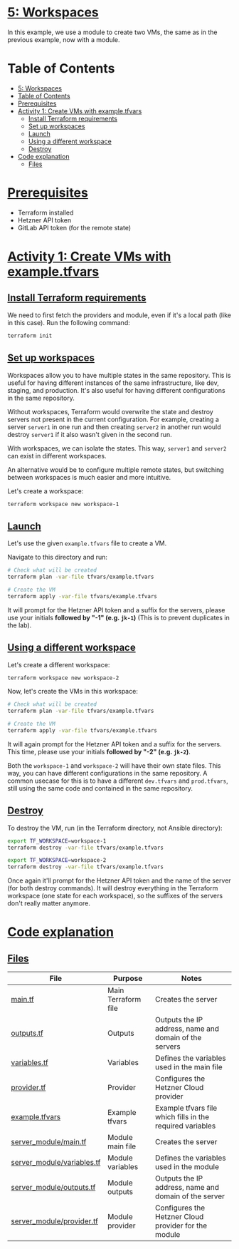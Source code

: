 # [5: Workspaces](#5-workspaces)

In this example, we use a module to create two VMs, the same as in the previous example, now with a module.

# Table of Contents
- [5: Workspaces](#5-workspaces)
- [Table of Contents](#table-of-contents)
- [Prerequisites](#prerequisites)
- [Activity 1: Create VMs with example.tfvars](#activity-1-create-vms-with-exampletfvars)
  - [Install Terraform requirements](#install-terraform-requirements)
  - [Set up workspaces](#set-up-workspaces)
  - [Launch](#launch)
  - [Using a different workspace](#using-a-different-workspace)
  - [Destroy](#destroy)
- [Code explanation](#code-explanation)
  - [Files](#files)


# [Prerequisites](#prerequisites)
- Terraform installed
- Hetzner API token
- GitLab API token (for the remote state)

# [Activity 1: Create VMs with example.tfvars](#activity-1-create-vms-with-exampletfvars)

## [Install Terraform requirements](#install-terraform-requirements)
We need to first fetch the providers and module, even if it's a local path (like in this case). Run the following command:

```bash
terraform init
```

## [Set up workspaces](#set-up-workspaces)
Workspaces allow you to have multiple states in the same repository. This is useful for having different instances of the same infrastructure, like dev, staging, and production. It's also useful for having different configurations in the same repository. 

Without workspaces, Terraform would overwrite the state and destroy servers not present in the current configuration.
For example, creating a server `server1` in one run and then creating `server2` in another run would destroy `server1` if it also wasn't given in the second run.

With workspaces, we can isolate the states. This way, `server1` and `server2` can exist in different workspaces.

An alternative would be to configure multiple remote states, but switching between workspaces is much easier and more intuitive.

Let's create a workspace:

```bash
terraform workspace new workspace-1
```

## [Launch](#launch)
Let's use the given `example.tfvars` file to create a VM.

Navigate to this directory and run:

```bash
# Check what will be created
terraform plan -var-file tfvars/example.tfvars

# Create the VM
terraform apply -var-file tfvars/example.tfvars
```

It will prompt for the Hetzner API token and a suffix for the servers, please use your initials **followed by "-1" (e.g. `jk-1`)** (This is to prevent duplicates in the lab).

## [Using a different workspace](#set-up-a-different-workspace)
Let's create a different workspace:

```bash
terraform workspace new workspace-2
```

Now, let's create the VMs in this workspace:

```bash
# Check what will be created
terraform plan -var-file tfvars/example.tfvars

# Create the VM
terraform apply -var-file tfvars/example.tfvars
```

It will again prompt for the Hetzner API token and a suffix for the servers. This time, please use your initials **followed by "-2" (e.g. `jk-2`)**.

Both the `workspace-1` and `workspace-2` will have their own state files. This way, you can have different configurations in the same repository. A common usecase for this is to have a different `dev.tfvars` and `prod.tfvars`, still using the same code and contained in the same repository.

## [Destroy](#destroy)
To destroy the VM, run (in the Terraform directory, not Ansible directory):

```bash
export TF_WORKSPACE=workspace-1
terraform destroy -var-file tfvars/example.tfvars

export TF_WORKSPACE=workspace-2
terraform destroy -var-file tfvars/example.tfvars
```

Once again it'll prompt for the Hetzner API token and the name of the server (for both destroy commands). It will destroy everything in the Terraform workspace (one state for each workspace), so the suffixes of the servers don't really matter anymore.

# [Code explanation](#code-explanation)

## [Files](#files)

File | Purpose | Notes
--- | --- | ---
[main.tf](main.tf) | Main Terraform file | Creates the server
[outputs.tf](outputs.tf) | Outputs | Outputs the IP address, name and domain of the servers
[variables.tf](variables.tf) | Variables | Defines the variables used in the main file
[provider.tf](provider.tf) | Provider | Configures the Hetzner Cloud provider
[example.tfvars](tfvars/example.tfvars) | Example tfvars | Example tfvars file which fills in the required variables
[server_module/main.tf](server_module/main.tf) | Module main file | Creates the server
[server_module/variables.tf](server_module/variables.tf) | Module variables | Defines the variables used in the module
[server_module/outputs.tf](server_module/outputs.tf) | Module outputs | Outputs the IP address, name and domain of the server
[server_module/provider.tf](server_module/provider.tf) | Module provider | Configures the Hetzner Cloud provider for the module
